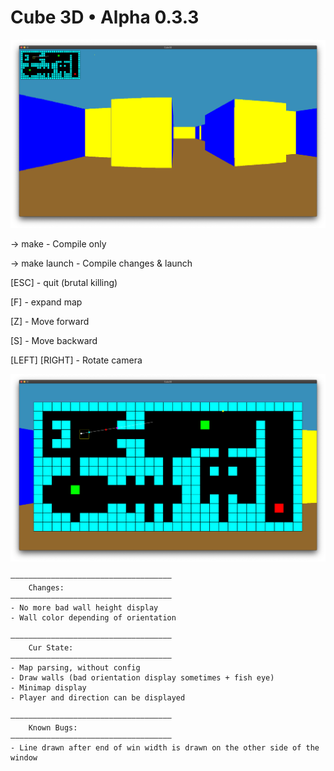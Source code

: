 # Cube 3D • Alpha 0.3.3

![Cube3D Screenshot](/images/screen.png)

-> make - Compile only

-> make launch - Compile changes & launch


[ESC] - quit (brutal killing)

[F] - expand map

[Z] - Move forward

[S] - Move backward

[LEFT] [RIGHT] - Rotate camera

![Cube3D Minimap expanded](/images/screen2.png)


	————————————————————————————————————
		Changes:
	————————————————————————————————————
	- No more bad wall height display
	- Wall color depending of orientation

    ————————————————————————————————————
		Cur State:
	————————————————————————————————————
	- Map parsing, without config
	- Draw walls (bad orientation display sometimes + fish eye)
	- Minimap display
	- Player and direction can be displayed

	————————————————————————————————————
    	Known Bugs:
	————————————————————————————————————
	- Line drawn after end of win width is drawn on the other side of the window
